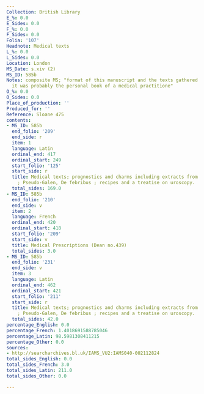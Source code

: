 ```yaml
---
Collection: British Library
E_%: 0.0
E_Sides: 0.0
F_%: 0.0
F_Sides: 0.0
Folia: '107'
Headnote: Medical texts
L_%: 0.0
L_Sides: 0.0
Location: London
MS_Date: s.xiv (2)
MS_ID: 585b
Notes: composite MS; "format of this manuscript and the texts gathered suggest that
  it was probably the personal book of a medical practitione"
O_%: 0.0
O_Sides: 0.0
Place_of_production: ''
Produced_for: ''
Reference: Sloane 475
contents:
- MS_ID: 585b
  end_folio: '209'
  end_side: r
  item: 1
  language: Latin
  ordinal_end: 417
  ordinal_start: 249
  start_folio: '125'
  start_side: r
  title: Medical texts; prognostics and charms including extracts from Isidore, Etymologiae
    ; Pseudo-Galen, De febribus ; recipes and a treatise on uroscopy.
  total_sides: 169.0
- MS_ID: 585b
  end_folio: '210'
  end_side: v
  item: 2
  language: French
  ordinal_end: 420
  ordinal_start: 418
  start_folio: '209'
  start_side: v
  title: Medical Prescriptions (Dean no.439)
  total_sides: 3.0
- MS_ID: 585b
  end_folio: '231'
  end_side: v
  item: 3
  language: Latin
  ordinal_end: 462
  ordinal_start: 421
  start_folio: '211'
  start_side: r
  title: Medical texts; prognostics and charms including extracts from Isidore, Etymologiae
    ; Pseudo-Galen, De febribus ; recipes and a treatise on uroscopy.
  total_sides: 42.0
percentage_English: 0.0
percentage_French: 1.4018691588785046
percentage_Latin: 98.5981308411215
percentage_Other: 0.0
sources:
- http://searcharchives.bl.uk/IAMS_VU2:IAMS040-002112824
total_sides_English: 0.0
total_sides_French: 3.0
total_sides_Latin: 211.0
total_sides_Other: 0.0

---
```


